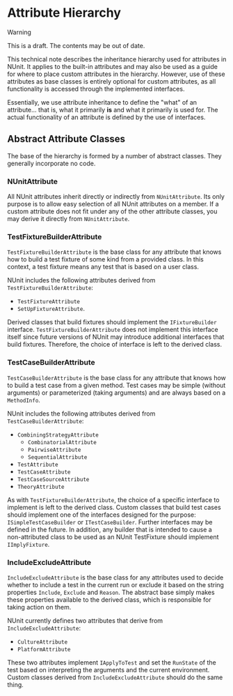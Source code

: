 # Attribute Hierarchy

> [!WARNING]
> This is a draft. The contents may be out of date.

This technical note describes the inheritance hierarchy used for attributes in NUnit. It applies to the built-in attributes and may also be used as a guide for where to place custom attributes in the hierarchy. However, use of these attributes as base classes is entirely optional for custom attributes, as all functionality is accessed through the implemented interfaces.

Essentially, we use attribute inheritance to define the "what" of an attribute... that is, what it primarily **is** and what it primarily is used for. The actual functionality of an attribute is defined by the use of interfaces.

## Abstract Attribute Classes

The base of the hierarchy is formed by a number of abstract classes. They generally incorporate no code.

### NUnitAttribute

All NUnit attributes inherit directly or indirectly from `NUnitAttribute`. Its only purpose is to allow easy selection of all NUnit attributes on a member. If a custom attribute does not fit under any of the other attribute classes, you may derive it directly from `NUnitAttribute`.

### TestFixtureBuilderAttribute

`TestFixtureBuilderAttribute` is the base class for any attribute that knows how to build a test fixture of some kind from a provided class. In this context, a test fixture means any test that is based on a user class.

NUnit includes the following attributes derived from `TestFixtureBuilderAttribute`:

* `TestFixtureAttribute`
* `SetUpFixtureAttribute`.

Derived classes that build fixtures should implement the `IFixtureBuilder` interface. `TestFixtureBuilderAttribute` does not implement this interface itself since future versions of NUnit may introduce additional interfaces that build fixtures. Therefore, the choice of interface is left to the derived class.

### TestCaseBuilderAttribute

`TestCaseBuilderAttribute` is the base class for any attribute that knows how to build a test case from a given method. Test cases may be simple (without arguments) or parameterized (taking arguments) and are always based on a `MethodInfo`.

NUnit includes the following attributes derived from `TestCaseBuilderAttribute`:

* `CombiningStrategyAttribute`
  * `CombinatorialAttribute`
  * `PairwiseAttribute`
  * `SequentialAttribute`
* `TestAttribute`
* `TestCaseAttribute`
* `TestCaseSourceAttribute`
* `TheoryAttribute`

As with `TestFixtureBuilderAttribute`, the choice of a specific interface to implement is left to the derived class. Custom classes that build test cases should implement one of the interfaces designed for the purpose: `ISimpleTestCaseBuilder` or `ITestCaseBuilder`. Further interfaces may be defined in the future. In addition, any builder that is intended to cause a non-attributed class to be used as an NUnit TestFixture should implement `IImplyFixture`.

### IncludeExcludeAttribute

`IncludeExcludeAttribute` is the base class for any attributes used to decide whether to include a test in the current run or exclude it based on the string properties `Include`, `Exclude` and `Reason`. The abstract base simply makes these properties available to the derived class, which is responsible for taking action on them.

NUnit currently defines two attributes that derive from `IncludeExcludeAttribute`:

* `CultureAttribute`
* `PlatformAttribute`

These two attributes implement `IApplyToTest` and set the `RunState` of the test based on interpreting the arguments and the current environment. Custom classes derived from `IncludeExcludeAttribute` should do the same thing.
